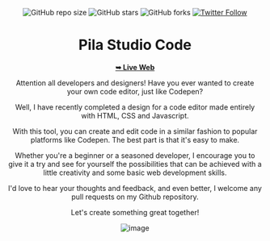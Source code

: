 <div align="center">
  
  ![GitHub repo size](https://img.shields.io/github/repo-size/Pilag6/Pila-Studio-Code)
  ![GitHub stars](https://img.shields.io/github/stars/Pilag6/Pila-Studio-Code?style=social)
  ![GitHub forks](https://img.shields.io/github/forks/Pilag6/Pila-Studio-Code?style=social)
  [![Twitter Follow](https://img.shields.io/twitter/follow/PilaGonzalezOk?style=social)](https://twitter.com/intent/follow?screen_name=PilaGonzalezOk)

 # Pila Studio Code 
 
 <a href="https://pilag6.github.io/Pila-Studio-Code/"><strong>➥ Live Web</strong></a>
 
Attention all developers and designers! Have you ever wanted to create your own code editor, just like Codepen? 

Well, I have recently completed a design for a code editor made entirely with HTML, CSS and Javascript.

With this tool, you can create and edit code in a similar fashion to popular platforms like Codepen. The best part is that it's easy to make. 

Whether you're a beginner or a seasoned developer, I encourage you to give it a try and see for yourself the possibilities that can be achieved with a little creativity and some basic web development skills.

I'd love to hear your thoughts and feedback, and even better, I welcome any pull requests on my Github repository. 

Let's create something great together!

![image](https://user-images.githubusercontent.com/79191808/214377617-3853e0fc-a887-4ac4-a613-e80848d33abd.png)

</div>



